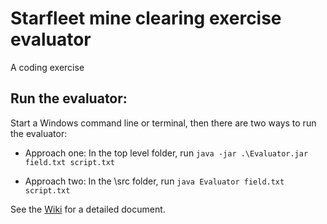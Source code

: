# Starfleet mine clearing exercise evaluator
A coding exercise

## Run the evaluator:
Start a Windows command line or terminal, then there are two ways to run the evaluator:

* Approach one: In the top level folder, run
`java -jar .\Evaluator.jar field.txt script.txt`

* Approach two: In the \src folder, run
`java Evaluator field.txt script.txt`

See the [Wiki](https://github.com/jx5c/mine-clearing-evaluator/wiki) for a detailed document. 
